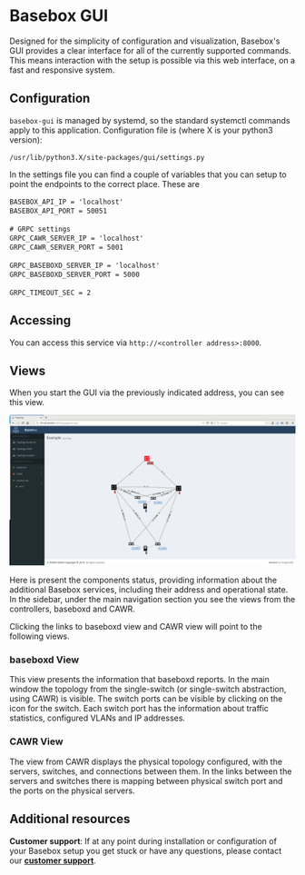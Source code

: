 # Basebox GUI

Designed for the simplicity of configuration and visualization, Basebox's GUI provides a clear interface for all of the currently supported commands. This means interaction with the setup is possible via this web interface,
on a fast and responsive system.

## Configuration

``basebox-gui`` is managed by systemd, so the standard systemctl commands apply to this application.
Configuration file is (where X is your python3 version):

```
/usr/lib/python3.X/site-packages/gui/settings.py
```

In the settings file you can find a couple of variables that you can setup to point the endpoints to the correct place. These are

```
BASEBOX_API_IP = 'localhost'
BASEBOX_API_PORT = 50051

# GRPC settings
GRPC_CAWR_SERVER_IP = 'localhost'
GRPC_CAWR_SERVER_PORT = 5001

GRPC_BASEBOXD_SERVER_IP = 'localhost'
GRPC_BASEBOXD_SERVER_PORT = 5000

GRPC_TIMEOUT_SEC = 2
```

## Accessing

You can access this service via ``http://<controller address>:8000``.

## Views

When you start the GUI via the previously indicated address, you can see this view.

![GUI Main view][main_view]

Here is present the components status, providing information about the additional Basebox services, including their address and operational state. In the sidebar, under the main navigation section you see the views from the
controllers, baseboxd and CAWR.

Clicking the links to baseboxd view and CAWR view will point to the following views.

### baseboxd View

This view presents the information that baseboxd reports. In the main window the topology from the single-switch (or single-switch abstraction, using CAWR) is visible. The switch ports can be visible by clicking on the icon for the 
switch. Each switch port has the information about traffic statistics, configured VLANs and IP addresses. 

### CAWR View

The view from CAWR displays the physical topology configured, with the servers, switches, and connections between them. In the links between the servers and switches there is mapping between physical switch port and the 
ports on the physical servers.

## Additional resources

**Customer support**: If at any point during installation or configuration of your Basebox setup you get stuck or have any questions, please contact our **[customer support](../customer_support.html#customer_support)**.

[main_view]: ../images/gui_main_view.png
